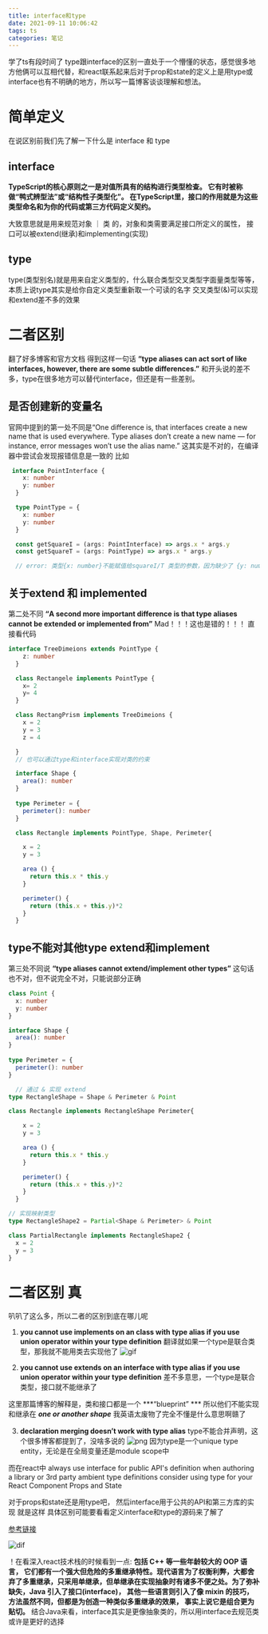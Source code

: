 ```yaml
---
title: interface和type
date: 2021-09-11 10:06:42
tags: ts
categories: 笔记
---
```


学了ts有段时间了 type跟interface的区别一直处于一个懵懂的状态，感觉很多地方他俩可以互相代替，和react联系起来后对于prop和state的定义上是用type或interface也有不明确的地方，所以写一篇博客谈谈理解和想法。
<!--more-->

# 简单定义

在说区别前我们先了解一下什么是 interface 和 type

## interface
**TypeScript的核心原则之一是对值所具有的结构进行类型检查。 它有时被称做“鸭式辨型法”或“结构性子类型化”。 在TypeScript里，接口的作用就是为这些类型命名和为你的代码或第三方代码定义契约。**

大致意思就是用来规范对象 ｜ 类 的，对象和类需要满足接口所定义的属性， 接口可以被extend(继承)和implementing(实现)

## type
type(类型别名)就是用来自定义类型的，什么联合类型交叉类型字面量类型等等，本质上说type其实是给你自定义类型重新取一个可读的名字
交叉类型(&)可以实现和extend差不多的效果

# 二者区别
翻了好多博客和官方文档 得到这样一句话
**“type aliases can act sort of like interfaces, however, there are some subtle differences.”**
和开头说的差不多，type在很多地方可以替代interface，但还是有一些差别。

## 是否创建新的变量名
官网中提到的第一处不同是“One difference is, that interfaces create a new name that is used everywhere. Type aliases don’t create a new name — for instance, error messages won’t use the alias name.”
这其实是不对的，在编译器中尝试会发现报错信息是一致的
比如
```ts
 interface PointInterface {
    x: number
    y: number
  }

  type PointType = {
    x: number
    y: number
  }

  const getSquareI = (args: PointInterface) => args.x * args.y
  const getSquareT = (args: PointType) => args.x * args.y

  // error: 类型{x: number}不能赋值给squareI/T 类型的参数，因为缺少了 {y: number}属性

```

## 关于extend 和 implemented
第二处不同
**“A second more important difference is that type aliases cannot be extended or implemented from”**
Mad！！！这也是错的！！！ 直接看代码
```ts
interface TreeDimeions extends PointType {
    z: number
  }

  class Rectangele implements PointType {
    x= 2
    y= 4
  }

  class RectangPrism implements TreeDimeions {
    x = 2
    y = 3
    z = 4

  }
  // 也可以通过type和interface实现对类的约束

  interface Shape {
    area(): number
  }
 
  type Perimeter = {
    perimeter(): number
  }

  class Rectangle implements PointType, Shape, Perimeter{

    x = 2
    y = 3

    area () {
      return this.x * this.y
    }

    perimeter() {
      return (this.x + this.y)*2
    }
  }
```

## type不能对其他type extend和implement
第三处不同说
**“type aliases cannot extend/implement other types”**
这句话也不对，但不说完全不对，只能说部分正确

``` ts
class Point {
  x: number
  y: number
}

interface Shape {
  area(): number
}
 
type Perimeter = {
  perimeter(): number
}

  // 通过 & 实现 extend
type RectangleShape = Shape & Perimeter & Point

class Rectangle implements RectangleShape Perimeter{

    x = 2
    y = 3

    area () {
      return this.x * this.y
    }

    perimeter() {
      return (this.x + this.y)*2
    }
  }

// 实现映射类型
type RectangleShape2 = Partial<Shape & Perimeter> & Point

class PartialRectangle implements RectangleShape2 {
  x = 2
  y = 3
}
```

# 二者区别 真
叭叭了这么多，所以二者的区别到底在哪儿呢

1. **you cannot use implements on an class with type alias if you use union operator within your type definition**
翻译就如果一个type是联合类型，那我就不能用类去实现他了
![gif](interface和type/1.gif)

2. **you cannot use extends on an interface with type alias if you use union operator within your type definition**
差不多意思，一个type是联合类型，接口就不能继承了

这里那篇博客的解释是，类和接口都是一个 ***“blueprint” ***
所以他们不能实现和继承在 ***one or another shape*** 我英语太废物了完全不懂是什么意思啊赣了

3. **declaration merging doesn’t work with type alias**
type不能合并声明，这个很多博客都提到了，没啥多说的
![png](interface和type/2.png)
因为type是一个unique type entity，无论是在全局变量还是module scope中

而在react中
always use interface for public API's definition when authoring a library or 3rd party ambient type definitions
consider using type for your React Component Props and State

对于props和state还是用type吧， 然后interface用于公共的API和第三方库的实现
就是这样 具体区别可能要看看定义interface和type的源码来了解了

[参考链接](https://medium.com/@martin_hotell/interface-vs-type-alias-in-typescript-2-7-2a8f1777af4c)

![dif](interface和type/3.png)


！在看深入react技术栈的时候看到一点:
**包括 C++ 等一些年龄较大的 OOP 语言， 它们都有一个强大但危险的多重继承特性。现代语言为了权衡利弊，大都舍弃了多重继承，只采用单继承，但单继承在实现抽象时有诸多不便之处。为了弥补缺失，Java 引入了接口(interface)， 其他一些语言则引入了像 mixin 的技巧，方法虽然不同，但都是为创造一种类似多重继承的效果， 事实上说它是组合更为贴切。**
结合Java来看，interface其实是更像抽象类的，所以用interface去规范类或许是更好的选择